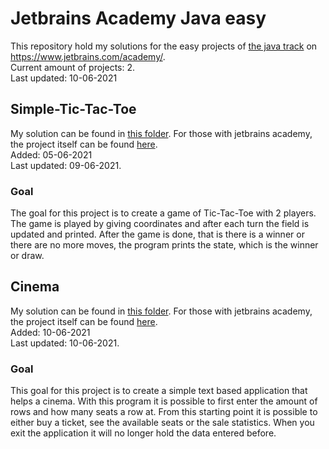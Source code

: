 # Jetbrains Academy Java easy

This repository hold my solutions for the easy projects of [the java track](https://hyperskill.org/tracks/1) on
https://www.jetbrains.com/academy/. <br/>
Current amount of projects: 2. <br/>
Last updated: 10-06-2021

## Simple-Tic-Tac-Toe

My solution can be found in [this folder](projects/Simple%20Tic-Tac-Toe/src/main/java/tictactoe). For those with
jetbrains academy, the project itself can be found [here](https://hyperskill.org/projects/48?track=1). <br/>
Added: 05-06-2021<br/>
Last updated: 09-06-2021.

### Goal

The goal for this project is to create a game of Tic-Tac-Toe with 2 players. The game is played by giving coordinates
and after each turn the field is updated and printed. After the game is done, that is there is a winner or there are no
more moves, the program prints the state, which is the winner or draw.

## Cinema

My solution can be found in [this folder](projects/Cinema/src/main/java/cinema). For those with jetbrains academy, the
project itself can be found [here](https://hyperskill.org/projects/133?track=1). <br/>
Added: 10-06-2021<br/>
Last updated: 10-06-2021.

### Goal

This goal for this project is to create a simple text based application that helps a cinema. With this program it is
possible to first enter the amount of rows and how many seats a row at. From this starting point it is possible to
either buy a ticket, see the available seats or the sale statistics. When you exit the application it will no longer
hold the data entered before.
